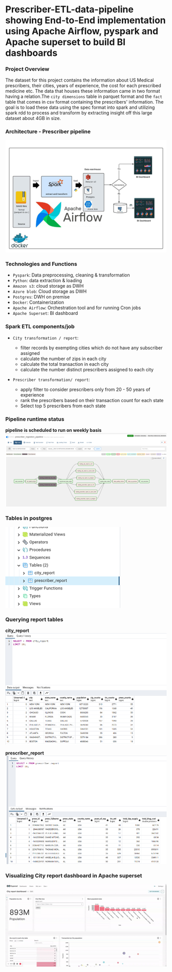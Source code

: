 # Prescriber-ETL-data-pipeline showing End-to-End implementation using Apache Airflow, pyspark and Apache superset to build BI dashboards

### Project Overview
The dataset for this project contains the information about US Medical prescribers, their cities, years of experience, the cost for each prescribed medicine etc. The data that houses these information came in two format having a relation.The `city dimensions` table in parquet format and the `fact` table that comes in csv format containing the prescribers' information. The goal is to load these data using the spec format into spark and utilizing spark rdd to process and transform by extracting insight off this large dataset about 4GB in size.

### Architecture - Prescriber pipeline
![](https://github.com/judeleonard/Prescriber-ETL-data-pipeline/blob/main/images/spark-architecture.jpeg)

### Technologies and Functions
  - `Pyspark`: Data preprocessing, cleaning & transformation
  - `Python`: data extraction & loading
  - `Amazon s3`: cloud storage as DWH
  - `Azure blob`: Cloud storage as DWH
  - `Postgres`: DWH on premise
  - `Docker`: Containerization 
  - `Apache Airflow`: Orchestration tool and for running Cron jobs
  - `Apache Superset`: BI dashboard

### Spark ETL components/job
  - `City transformation / report`: 
          
      -  filter records by exempting cities which do not have any subscriber assigned
      -  calculate the number of zips in each city
      -  calculate the total transaction in each city
      -  calculate the number distinct prescribers assigned to each city
      
  -  `Prescriber transformation/ report`:
      
      -   apply filter to consider prescribers only from 20 - 50 years of experience
      -   rank the prescribers based on their transaction count for each state
      -   Select top 5 prescribers from each state
      
### Pipeline runtime status
**pipeline is scheduled to run on weekly basis**
![](https://github.com/judeleonard/Prescriber-ETL-data-pipeline/blob/main/images/pipeline_status.png)

  
### Tables in postgres
![](https://github.com/judeleonard/Prescriber-ETL-data-pipeline/blob/main/images/db1.png)

### Querying report tables

**city_report**
![](https://github.com/judeleonard/Prescriber-ETL-data-pipeline/blob/main/images/db2.png)

**prescriber_report**
![](https://github.com/judeleonard/Prescriber-ETL-data-pipeline/blob/main/images/db3.png)

### Visualizing City report dashboard in Apache superset
![](https://github.com/judeleonard/Prescriber-ETL-data-pipeline/blob/main/superset/city_report_dashboard.gif)
